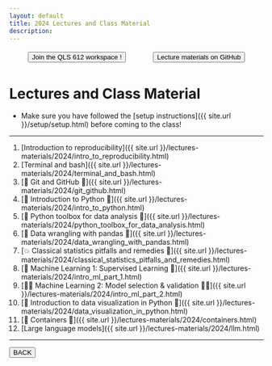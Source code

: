 ```yaml
---
layout: default
title: 2024 Lectures and Class Material
description:
---
```


<div style="display: flex; justify-content: space-around; margin: 10px">
    <a href="https://qls612-bhs.slack.com">
        <button style="margin: 5px"> Join the QLS 612 workspace ! </button>
    </a>
    <a href="https://github.com/neurodatascience/QLS-course-materials/tree/main/Lectures/2024">
        <button style="margin: 5px"> Lecture materials on GitHub </button>
    </a>
</div>

# Lectures and Class Material

-   Make sure you have followed the [setup instructions]({{ site.url }}/setup/setup.html) before coming to the class!

---

1.  [Introduction to reproducibility]({{ site.url }}/lectures-materials/2024/intro_to_reproducibility.html)
1.  [Terminal and bash]({{ site.url }}/lectures-materials/2024/terminal_and_bash.html)
1.  [🌳 Git and GitHub 🌳]({{ site.url }}/lectures-materials/2024/git_github.html)
1.  [🐍 Introduction to Python 🐍]({{ site.url }}/lectures-materials/2024/intro_to_python.html)
1.  [🐍 Python toolbox for data analysis 🐍]({{ site.url }}/lectures-materials/2024/python_toolbox_for_data_analysis.html)
1.  [🐼 Data wrangling with pandas 🐼]({{ site.url }}/lectures-materials/2024/data_wrangling_with_pandas.html)
1.  [💥 Classical statistics pitfalls and remedies 💊]({{ site.url }}/lectures-materials/2024/classical_statistics_pitfalls_and_remedies.html)
1.  [🤖 Machine Learning 1: Supervised Learning 📖]({{ site.url }}/lectures-materials/2024/intro_ml_part_1.html)
1.  [🤖🤖 Machine Learning 2: Model selection & validation 📖📖]({{ site.url }}/lectures-materials/2024/intro_ml_part_2.html)
1.  [👀 Introduction to data visualization in Python 🐍]({{ site.url }}/lectures-materials/2024/data_visualization_in_python.html)
1.  [🐋 Containers 🐋]({{ site.url }}/lectures-materials/2024/containers.html)
1.  [Large language models]({{ site.url }}/lectures-materials/2024/llm.html)

<!-- 🔶 To be announced 🔶 -->

---

<a href="{{ site.url }}"><button>BACK</button></a>

